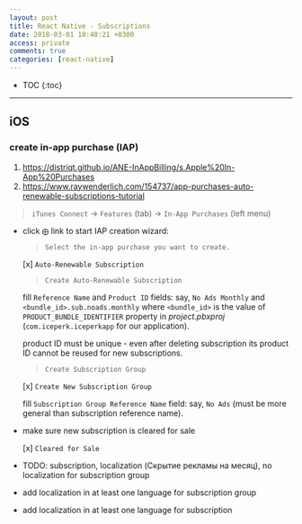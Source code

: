 ```yaml
---
layout: post
title: React Native - Subscriptions
date: 2018-03-01 18:40:21 +0300
access: private
comments: true
categories: [react-native]
---
```


<!-- more -->

* TOC
{:toc}
<hr>

iOS
---

### create in-app purchase (IAP)

1. <https://distriqt.github.io/ANE-InAppBilling/s.Apple%20In-App%20Purchases>
2. <https://www.raywenderlich.com/154737/app-purchases-auto-renewable-subscriptions-tutorial>

> `iTunes Connect` → `Features` (tab) → `In-App Purchases` (left menu)

- click `⨁` link to start IAP creation wizard:

  > `Select the in-app purchase you want to create.`

  [x] `Auto-Renewable Subscription`

  > `Create Auto-Renewable Subscription`

  fill `Reference Name` and `Product ID` fields:
  say, `No Ads Monthly` and `<bundle_id>.sub.noads.monthly` where
  `<bundle_id>` is the value of `PRODUCT_BUNDLE_IDENTIFIER` property
  in _project.pbxproj_ (`com.iceperk.iceperkapp` for our application).

  product ID must be unique - even after deleting subscription
  its product ID cannot be reused for new subscriptions.

  > `Create Subscription Group`

  [x] `Create New Subscription Group`

  fill `Subscription Group Reference Name` field:
  say, `No Ads` (must be more general than subscription reference name).

- make sure new subscription is cleared for sale

  [x] `Cleared for Sale`

- TODO: subscription, localization (Скрытие рекламы на месяц),
  no localization for subscription group

- add localization in at least one language for subscription group
- add localization in at least one language for subscription
